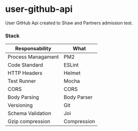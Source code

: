 # user-github-api

User GitHub Api created to Shaw and Partners admission test.

### Stack

| Responsability  | What |
|---|---|
| Process Managament  | PM2  |
| Code Standard  | ESLint  |    
| HTTP Headers  | Helmet |
| Test Runner | Mocha |
| CORS  | CORS |   
| Body Parsing  | Body Parser |   
| Versioning  | Git |
| Schema Validation | Joi |
| Gzip compression | Compression | 